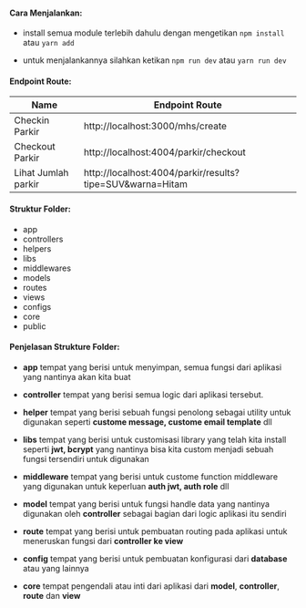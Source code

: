 

#### Cara Menjalankan:

- install semua module terlebih dahulu dengan mengetikan `npm install ` atau `yarn add`

- untuk menjalankannya silahkan ketikan `npm run dev` atau `yarn run dev`

#### Endpoint Route:

| Name  | Endpoint Route |
| ------------- | ------------- |
| Checkin Parkir  |  http://localhost:3000/mhs/create  |
| Checkout Parkir |   http://localhost:4004/parkir/checkout  |
| Lihat Jumlah parkir |   http://localhost:4004/parkir/results?tipe=SUV&warna=Hitam |

#### Struktur Folder:

+ app
 + controllers
 + helpers
 + libs
 + middlewares
 +  models
 + routes
 + views
+ configs
+ core
+ public

#### Penjelasan Strukture Folder:

- **app** tempat yang berisi untuk menyimpan, semua fungsi  dari aplikasi yang nantinya akan kita buat

- **controller** tempat yang berisi semua logic dari aplikasi tersebut.

- **helper** tempat yang berisi sebuah fungsi penolong sebagai utility untuk digunakan seperti **custome message, custome email template** dll

- **libs** tempat yang berisi untuk customisasi library  yang telah kita install seperti **jwt, bcrypt** yang nantinya bisa kita custom menjadi sebuah fungsi tersendiri untuk digunakan

- **middleware** tempat yang berisi  untuk custome function middleware yang digunakan untuk keperluan **auth jwt, auth role** dll

- **model** tempat yang berisi  untuk fungsi handle data yang nantinya digunakan oleh **controller** sebagai bagian dari logic aplikasi itu sendiri

- **route** tempat yang berisi untuk pembuatan routing pada aplikasi untuk meneruskan fungsi dari **controller ke view**

- **config** tempat yang berisi untuk pembuatan konfigurasi dari **database** atau yang lainnya

- **core** tempat pengendali atau inti dari aplikasi dari **model**, **controller**, **route** dan **view**

